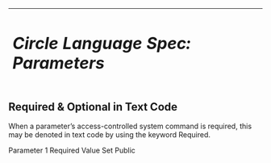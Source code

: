﻿|<h1>***Circle Language Spec: Parameters***</h1>|
| :- |
## **Required & Optional in Text Code**
When a parameter’s access-controlled system command is required, this may be denoted in text code by using the keyword Required.

Parameter 1  Required  Value  Set  Public
